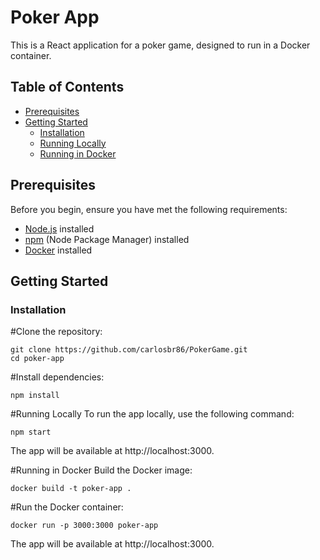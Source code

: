 # Poker App

This is a React application for a poker game, designed to run in a Docker container.

## Table of Contents


- [Prerequisites](#prerequisites)
- [Getting Started](#getting-started)
  - [Installation](#installation)
  - [Running Locally](#running-locally)
  - [Running in Docker](#running-in-docker)

## Prerequisites

Before you begin, ensure you have met the following requirements:

- [Node.js](https://nodejs.org/) installed
- [npm](https://www.npmjs.com/) (Node Package Manager) installed
- [Docker](https://www.docker.com/) installed

## Getting Started

### Installation

#Clone the repository:

```
git clone https://github.com/carlosbr86/PokerGame.git
cd poker-app
```

#Install dependencies:
```
npm install
```
#Running Locally
To run the app locally, use the following command:
```
npm start
```
The app will be available at http://localhost:3000.

#Running in Docker
Build the Docker image:
```
docker build -t poker-app .
```
#Run the Docker container:
```
docker run -p 3000:3000 poker-app
```
The app will be available at http://localhost:3000.